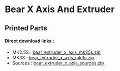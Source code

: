 # Bear X Axis And Extruder

## Printed Parts

#### Direct download links :
  * MK2.5S : [bear_extruder_x_axis_mk25s.zip](https://github.com/gregsaun/bear_extruder_and_x_axis/raw/dev/printed_parts/bear_extruder_x_axis_mk25s.zip)
  * MK3S : [bear_extruder_x_axis_mk3s.zip](https://github.com/gregsaun/bear_extruder_and_x_axis/raw/dev/printed_parts/bear_extruder_x_axis_mk3s.zip)
  * Sources : [bear_extruder_x_axis_sources.zip](https://github.com/gregsaun/bear_extruder_and_x_axis/raw/dev/printed_parts/bear_extruder_x_axis_sources.zip)
